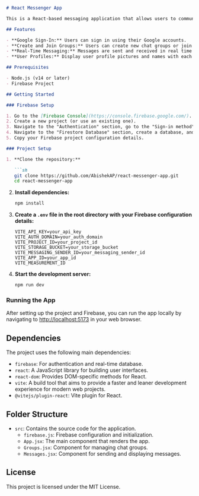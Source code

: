```markdown
# React Messenger App

This is a React-based messaging application that allows users to communicate in real-time within multiple chat groups. The app utilizes Firebase for authentication and real-time database functionality.

## Features

- **Google Sign-In:** Users can sign in using their Google accounts.
- **Create and Join Groups:** Users can create new chat groups or join existing ones.
- **Real-Time Messaging:** Messages are sent and received in real time within each group.
- **User Profiles:** Display user profile pictures and names with each message.

## Prerequisites

- Node.js (v14 or later)
- Firebase Project

## Getting Started

### Firebase Setup

1. Go to the [Firebase Console](https://console.firebase.google.com/).
2. Create a new project (or use an existing one).
3. Navigate to the "Authentication" section, go to the "Sign-in method" tab, and enable "Google" as a sign-in provider.
4. Navigate to the "Firestore Database" section, create a database, and set the appropriate security rules for your use case.
5. Copy your Firebase project configuration details.

### Project Setup

1. **Clone the repository:**

   ```sh
   git clone https://github.com/AbishekAP/react-messenger-app.git
   cd react-messenger-app
   ```

2. **Install dependencies:**

   ```sh
   npm install
   ```

3. **Create a `.env` file in the root directory with your Firebase configuration details:**

   ```plaintext
   VITE_API_KEY=your_api_key
   VITE_AUTH_DOMAIN=your_auth_domain
   VITE_PROJECT_ID=your_project_id
   VITE_STORAGE_BUCKET=your_storage_bucket
   VITE_MESSAGING_SENDER_ID=your_messaging_sender_id
   VITE_APP_ID=your_app_id
   VITE_MEASUREMENT_ID
   ```

4. **Start the development server:**

   ```sh
   npm run dev
   ```

### Running the App

After setting up the project and Firebase, you can run the app locally by navigating to [http://localhost:5173](http://localhost:5173) in your web browser.

## Dependencies

The project uses the following main dependencies:

- `firebase`: For authentication and real-time database.
- `react`: A JavaScript library for building user interfaces.
- `react-dom`: Provides DOM-specific methods for React.
- `vite`: A build tool that aims to provide a faster and leaner development experience for modern web projects.
- `@vitejs/plugin-react`: Vite plugin for React.

## Folder Structure

- `src`: Contains the source code for the application.
  - `firebase.js`: Firebase configuration and initialization.
  - `App.jsx`: The main component that renders the app.
  - `Groups.jsx`: Component for managing chat groups.
  - `Messages.jsx`: Component for sending and displaying messages.

## License

This project is licensed under the MIT License.
```